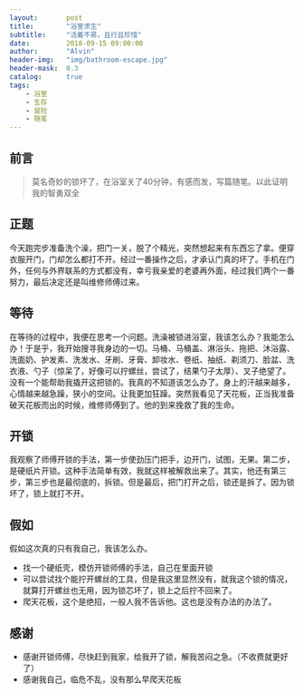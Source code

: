 ```yaml
---
layout:       post
title:        "浴室求生"
subtitle:     "活着不易，且行且珍惜"
date:         2018-09-15 09:00:00
author:       "Alvin"
header-img:   "img/bathroom-escape.jpg"
header-mask:  0.3
catalog:      true
tags:
    - 浴室
    - 生存
    - 冒险
    - 随笔
---
```



## 前言

> 莫名奇妙的锁坏了，在浴室关了40分钟，有感而发，写篇随笔。以此证明我的智勇双全


## 正题

今天跑完步准备洗个澡，把门一关，脱了个精光，突然想起来有东西忘了拿。便穿衣服开门，门却怎么都打不开。经过一番操作之后，才承认门真的坏了。手机在门外，任何与外界联系的方式都没有，幸亏我亲爱的老婆再外面，经过我们两个一番努力，最后决定还是叫维修师傅过来。

## 等待

在等待的过程中，我便在思考一个问题。洗澡被锁进浴室，我该怎么办？我能怎么办！于是乎，我开始搜寻我身边的一切。马桶、马桶盖、淋浴头、拖把、沐浴露、洗面奶、护发素、洗发水、牙刷、牙膏、卸妆水、卷纸、抽纸、剃须刀、脸盆、洗衣液、勺子（惊呆了，好像可以拧螺丝，尝试了，结果勺子太厚）、叉子绝望了。没有一个能帮助我撬开这把锁的。我真的不知道该怎么办了。身上的汗越来越多，心情越来越急躁，狭小的空间。让我更加狂躁。突然我看见了天花板，正当我准备破天花板而出的时候，维修师傅到了。他的到来挽救了我的生命。

## 开锁

我观察了师傅开锁的手法，第一步使劲压门把手，边开门，试图，无果。第二步，是硬纸片开锁。这种手法简单有效，我就这样被解救出来了。其实，他还有第三步，第三步也是最彻底的，拆锁。但是最后，把门打开之后，锁还是拆了。因为锁坏了，锁上就打不开。

## 假如

假如这次真的只有我自己，我该怎么办。
* 找一个硬纸壳，模仿开锁师傅的手法，自己在里面开锁
* 可以尝试找个能拧开螺丝的工具，但是我这里显然没有，就我这个锁的情况，就算打开螺丝也无用，因为锁芯坏了，锁上之后拧不回来了。
* 爬天花板，这个是绝招，一般人我不告诉他。这也是没有办法的办法了。

## 感谢

* 感谢开锁师傅，尽快赶到我家，给我开了锁，解我苦闷之急。（不收费就更好了）
* 感谢我自己，临危不乱，没有那么早爬天花板